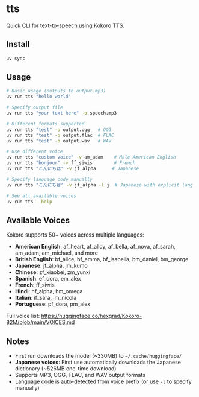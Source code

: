 # tts

Quick CLI for text-to-speech using Kokoro TTS.

## Install

```bash
uv sync
```

## Usage

```bash
# Basic usage (outputs to output.mp3)
uv run tts "hello world"

# Specify output file
uv run tts "your text here" -o speech.mp3

# Different formats supported
uv run tts "test" -o output.ogg   # OGG
uv run tts "test" -o output.flac  # FLAC
uv run tts "test" -o output.wav   # WAV

# Use different voice
uv run tts "custom voice" -v am_adam    # Male American English
uv run tts "bonjour" -v ff_siwis        # French
uv run tts "こんにちは" -v jf_alpha      # Japanese

# Specify language code manually
uv run tts "こんにちは" -v jf_alpha -l j  # Japanese with explicit lang code

# See all available voices
uv run tts --help
```

## Available Voices

Kokoro supports 50+ voices across multiple languages:

- **American English**: af_heart, af_alloy, af_bella, af_nova, af_sarah, am_adam, am_michael, and more
- **British English**: bf_alice, bf_emma, bf_isabella, bm_daniel, bm_george
- **Japanese**: jf_alpha, jm_kumo
- **Chinese**: zf_xiaobei, zm_yunxi
- **Spanish**: ef_dora, em_alex
- **French**: ff_siwis
- **Hindi**: hf_alpha, hm_omega
- **Italian**: if_sara, im_nicola
- **Portuguese**: pf_dora, pm_alex

Full voice list: https://huggingface.co/hexgrad/Kokoro-82M/blob/main/VOICES.md

## Notes

- First run downloads the model (~330MB) to `~/.cache/huggingface/`
- **Japanese voices**: First use automatically downloads the Japanese dictionary (~526MB one-time download)
- Supports MP3, OGG, FLAC, and WAV output formats
- Language code is auto-detected from voice prefix (or use `-l` to specify manually)
